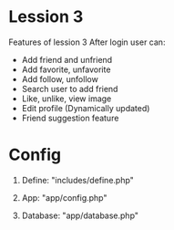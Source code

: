 # Lession 3
Features of lession 3
After login user can:
- Add friend and unfriend
- Add favorite, unfavorite
- Add follow, unfollow
- Search user to add friend
- Like, unlike, view image
- Edit profile (Dynamically updated)
- Friend suggestion feature

# Config
1. Define: "includes/define.php"

2. App: "app/config.php"

3. Database: "app/database.php"

